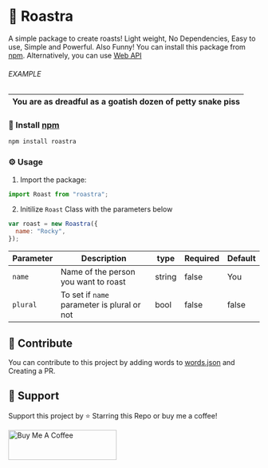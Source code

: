 # 🤡 Roastra

A simple package to create roasts! Light weight, No Dependencies, Easy to use, Simple and Powerful. Also Funny! You can install this package from [npm](https://npmjs.org/package/roastra). Alternatively, you can use [Web API](https://github.com/just-doodle/roastra-web-api)

###### EXAMPLE

| You are as dreadful as a goatish dozen of petty snake piss |
| ---------------------------------------------------------- |

### 🔨 Install [npm](https://npmjs.org/package/roastra)

```bat
npm install roastra
```

### ⚙️ Usage

1. Import the package:

```js
import Roast from "roastra";
```

2. Initilize `Roast` Class with the parameters below

```js
var roast = new Roastra({
  name: "Rocky",
});
```

| Parameter | Description                                 | type              | Required | Default |
| --------- | ------------------------------------------- | ----------------- | -------- | ------- |
| `name`    | Name of the person you want to roast        | <key>string</key> | false    | You     |
| `plural`  | To set if `name` parameter is plural or not | <key>bool</key>   | false    | false   |

## 🙏 Contribute

You can contribute to this project by adding words to [words.json](words.json) and Creating a PR.

## 💪 Support

Support this project by ⭐ Starring this Repo or buy me a coffee!

<a href="https://www.buymeacoffee.com/harrytom" target="_blank"><img width="200" src="https://cdn.buymeacoffee.com/buttons/v2/default-yellow.png" alt="Buy Me A Coffee" style="height: 60px !important;width: 217px !important;" ></a>

